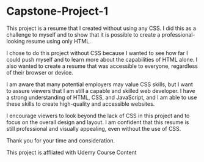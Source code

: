 # Capstone-Project-1

This project is a resume that I created without using any CSS. I did this as a challenge to myself and to show that it is possible to create a professional-looking resume using only HTML.

I chose to do this project without CSS because I wanted to see how far I could push myself and to learn more about the capabilities of HTML alone. I also wanted to create a resume that was accessible to everyone, regardless of their browser or device.

I am aware that many potential employers may value CSS skills, but I want to assure viewers that I am still a capable and skilled web developer. I have a strong understanding of HTML, CSS, and JavaScript, and I am able to use these skills to create high-quality and accessible websites.

I encourage viewers to look beyond the lack of CSS in this project and to focus on the overall design and layout. I am confident that this resume is still professional and visually appealing, even without the use of CSS.

Thank you for your time and consideration.

This project is affliated with Udemy Course Content
